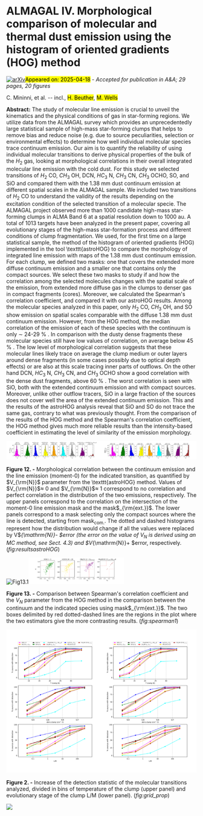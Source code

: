 <div class="macros" style="visibility:hidden;">
$\newcommand{\ensuremath}{}$
$\newcommand{\xspace}{}$
$\newcommand{\object}[1]{\texttt{#1}}$
$\newcommand{\farcs}{{.}''}$
$\newcommand{\farcm}{{.}'}$
$\newcommand{\arcsec}{''}$
$\newcommand{\arcmin}{'}$
$\newcommand{\ion}[2]{#1#2}$
$\newcommand{\textsc}[1]{\textrm{#1}}$
$\newcommand{\hl}[1]{\textrm{#1}}$
$\newcommand{\footnote}[1]{}$</div>



<div id="title">

# ALMAGAL IV. Morphological comparison of molecular and thermal dust emission using the histogram of oriented gradients (HOG) method

</div>
<div id="comments">

[![arXiv](https://img.shields.io/badge/arXiv-2504.12963-b31b1b.svg)](https://arxiv.org/abs/2504.12963)<mark>Appeared on: 2025-04-18</mark> -  _Accepted for publication in A&A; 29 pages, 20 figures_

</div>
<div id="authors">

C. Mininni, et al. -- incl., <mark>H. Beuther</mark>, <mark>M. Wells</mark>

</div>
<div id="abstract">

**Abstract:** The study of molecular line emission is crucial to unveil the kinematics and the physical conditions of gas in star-forming regions. We utilize data from the ALMAGAL survey which provides an unprecedentedly large statistical sample of high-mass star-forming clumps that helps to remove bias and reduce noise (e.g. due to source peculiarities, selection or environmental effects) to determine how well individual molecular species trace continuum emission. Our aim is to quantify the reliability of using individual molecular transitions to derive physical properties of the bulk of the $H_2$ gas, looking at morphological correlations in their overall integrated molecular line emission with the cold dust. For this study we selected transitions  of $H_2$ CO, $CH_3$ OH, DCN, $HC_3$ N, $CH_3$ CN, $CH_3$ OCHO, SO, and SiO  and compared them with the 1.38 mm dust continuum emission at different spatial scales in the ALMAGAL sample. We included two transitions of $H_2$ CO to understand the validity of the results depending on the excitation condition of the selected transition of a molecular specie. The ALMAGAL project observed more than 1000 candidate high-mass star-forming clumps in ALMA Band 6 at a spatial resolution down to 1000 au. A total of 1013 targets have been analyzed in the present paper, covering all evolutionary stages of the high-mass star-formation process and different conditions of clump fragmentation. We used, for the first time on a large statistical sample, the method of the histogram of oriented gradients (HOG) implemented in the tool \texttt{astroHOG} to compare the morphology of integrated line emission with maps of the 1.38 mm dust continuum emission. For each clump, we defined two masks: one that covers the extended more diffuse continuum emission and a smaller one that contains only the compact sources. We select these two masks to study if and how the correlation among the selected molecules changes with the spatial scale of the emission, from extended more diffuse gas in the clumps to denser gas in compact fragments (cores). Moreover, we calculated the Spearman's correlation coefficient, and compared it with our astroHOG results. Among the molecular species analyzed in this paper, only $H_2$ CO, $CH_3$ OH, and SO show emission on spatial scales comparable with the diffuse 1.38 mm dust continuum emission. However, from the HOG method, the median correlation of the emission of each of these species with the continuum is only $\sim$ 24-29 \% . In comparison with the dusty dense fragments these molecular species still have low values of correlation, on average below 45 \% . The low level of morphological correlation suggests that these molecular lines likely trace on average the clump medium or outer layers around dense fragments (in some cases possibly due to optical depth effects) or are also at this scale tracing inner parts of outflows. On the other hand DCN, $HC_3$ N, $CH_3$ CN, and $CH_3$ OCHO show a good correlation with the dense dust fragments, above 60 \% . The worst correlation is seen with SiO, both with the extended continuum emission and with compact sources. Moreover, unlike other outflow tracers, SiO in a large fraction of the sources does not cover well the area of the extended continuum emission. This and the results of the astroHOG analysis reveal that SiO and SO do not trace the same gas, contrary to what was previously thought. From the comparison of the results of the HOG method and the Spearman's correlation coefficient, the HOG method gives much more reliable results than the intensity-based coefficient in estimating the level of similarity of the emission morphology.

</div>

<div id="div_fig1">

<img src="tmp_2504.12963/./figures/astroHOG_histogram_diffuse_all.png" alt="Fig12.1" width="50%"/><img src="tmp_2504.12963/./figures/astroHOG_histogram_cores_all.png" alt="Fig12.2" width="50%"/>

**Figure 12. -** 
    Morphological correlation between the continuum emission and the line emission (moment-0) for the indicated transition, as quantified by $V_{\rm{N}}$ parameter from the \texttt{astroHOG} method.
    Values of $V_{\rm{N}}$$\approx$ 0 and $V_{\rm{N}}$$\approx$ 1  correspond to no correlation and perfect correlation in the distribution of the two emissions, respectively.
    The upper panels correspond to the correlation on the intersection of the moment-0 line emission mask and the mask$_{\rm{ext.}}$.
    The lower panels correspond to a mask selecting only the compact sources where the line is detected, starting from mask$_{\mathrm{com.}}$.
    The dotted and dashed histograms represent how the distribution would change if all the values were replaced by V$_{\mathrm{N}}- $error (the error on the value of $V_{\mathrm{N}}$ is derived using an MC method, see Sect. 4.3) and $V_{\mathrm{N}}+ $error, respectively.  (*fig:resultsastroHOG*)

</div>
<div id="div_fig2">

<img src="" alt="Fig13.1" width="50%"/><img src="tmp_2504.12963/./figures/spear_vs_V_maskdiffuse_part2_all.png" alt="Fig13.2" width="50%"/>

**Figure 13. -** Comparison between Spearman's correlation coefficient and the $V_{N}$ parameter from the HOG method in the comparison between the continuum and the indicated species using mask$_{\rm{ext.}}$. The two boxes delimited by red dotted-dashed lines are the regions in the plot where the two estimators give the more contrasting results.  (*fig:spearman1*)

</div>
<div id="div_fig3">

<img src="tmp_2504.12963/./figures/grid_properties_detection.png" alt="Fig2.1" width="50%"/><img src="tmp_2504.12963/./figures/grid_properties_detection.png" alt="Fig2.2" width="50%"/>

**Figure 2. -** Increase of the detection statistic of the molecular transitions analyzed, divided in bins of temperature of the clump (upper panel) and evolutionary stage of the clump L/M (lower panel). (*fig:grid_prop*)

</div><div id="qrcode"><img src=https://api.qrserver.com/v1/create-qr-code/?size=100x100&data="https://arxiv.org/abs/2504.12963"></div>
